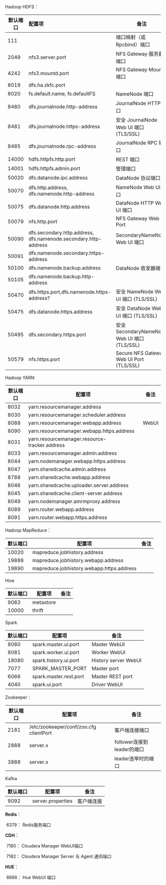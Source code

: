 Hadoop HDFS：

| 默认端口 | 配置项                                                       | 备注                                         |
| -------- | :----------------------------------------------------------- | -------------------------------------------- |
| 111      |                                                              | 端口映射（或 Rpcbind）端口                   |
| 2049     | nfs3.server.port                                             | NFS Gateway 服务器端口                       |
| 4242     | nfs3.mountd.port                                             | NFS Gateway MountD 端口                      |
| 8019     | dfs.ha.zkfc.port                                             |                                              |
| 8020     | fs.default.name, fs.defaultFS                                | NameNode 端口                                |
| 8480     | dfs.journalnode.http-address                                 | JournalNode HTTP 端口                        |
| 8481     | dfs.journalnode.https-address                                | 安全 JournalNode Web UI 端口 (TLS/SSL)       |
| 8485     | dfs.journalnode.rpc-address                                  | JournalNode RPC 端口                         |
| 14000    | hdfs.httpfs.http.port                                        | REST 端口                                    |
| 14001    | hdfs.httpfs.admin.port                                       | 管理端口                                     |
| 50020    | dfs.datanode.ipc.address                                     | DataNode 协议端口                            |
| 50070    | dfs.http.address, dfs.namenode.http-address                  | NameNode Web UI 端口                         |
| 50075    | dfs.datanode.http.address                                    | DataNode HTTP Web UI 端口                    |
| 50079    | nfs.http.port                                                | NFS Gateway Web UI Port                      |
| 50090    | dfs.secondary.http.address, dfs.namenode.secondary.http-address | SecondaryNameNode Web UI 端口                |
| 50091    | dfs.namenode.secondary.https-address                         |                                              |
| 50100    | dfs.namenode.backup.address                                  | DataNode 收发器端口                          |
| 50105    | dfs.namenode.backup.http-address                             |                                              |
| 50470    | dfs.https.port,dfs.namenode.https-address?                   | 安全 NameNode Web UI 端口 (TLS/SSL)          |
| 50475    | dfs.datanode.https.address                                   | 安全 DataNode Web UI 端口 (TLS/SSL)          |
| 50495    | dfs.secondary.https.port                                     | 安全 SecondaryNameNode Web UI 端口 (TLS/SSL) |
| 50579    | nfs.https.port                                               | Secure NFS Gateway Web UI Port (TLS/SSL)     |


Hadoop YARN:

| 默认端口 | 配置项                               | 备注         |
| ---- | --------------------------------------------- | ----- |
| 8032 | yarn.resourcemanager.address                  |       |
| 8030 | yarn.resourcemanager.scheduler.address        |       |
| 8088 | yarn.resourcemanager.webapp.address           | WebUI |
| 8090 | yarn.resourcemanager.webapp.https.address     |       |
| 8031 | yarn.resourcemanager.resource-tracker.address |       |
| 8033 | yarn.resourcemanager.admin.address            |       |
| 8044 | yarn.nodemanager.webapp.https.address         |       |
| 8047 | yarn.sharedcache.admin.address                |       |
| 8788 | yarn.sharedcache.webapp.address               |       |
| 8046 | yarn.sharedcache.uploader.server.address      |       |
| 8045 | yarn.sharedcache.client-server.address        |       |
| 8049 | yarn.nodemanager.amrmproxy.address            |       |
| 8089 | yarn.router.webapp.address                    |       |
| 8091 | yarn.router.webapp.https.address              |       |

Hadoop MapReduce：

| 默认端口 | 配置项                               | 备注         |
| ----- | ----------------------------------------- | ---- |
| 10020 | mapreduce.jobhistory.address              |      |
| 19888 | mapreduce.jobhistory.webapp.address       |      |
| 19890 | mapreduce.jobhistory.webapp.https.address |      |

Hive

| 默认端口 | 配置项                               | 备注         |
| ----- | ----------------------------------------- | ---- |
| 9083  | metastore |      |
| 10000 | thrift    |      |

Spark

| 默认端口 | 配置项                               | 备注         |
| ----- | ----------------------------------------- | ---- |
| 8080  | spark.master.ui.port   | Master WebUI         |
| 8081  | spark.worker.ui.port   | Worker WebUI         |
| 18080 | spark.history.ui.port  | History server WebUI |
| 7077  | SPARK_MASTER_PORT      | Master port          |
| 6066  | spark.master.rest.port | Master REST port     |
| 4040  | spark.ui.port          | Driver WebUI         |

Zookeeper：

| 默认端口 | 配置项                               | 备注         |
| ----- | ----------------------------------------- | ---- |
| 2181 | /etc/zookeeper/conf/zoo.cfg clientPort | 客户端连接端口             |
| 2888 | server.x                               | follower连接到leader的端口 |
| 3888 | server.x                               | leader选举时的端口         |

Kafka

| 默认端口 | 配置项                               | 备注         |
| ----- | ----------------------------------------- | ---- |
| 9092 | server.properties | 客户端连接 |

**Redis**：

​    6379： Redis服务端口

**CDH**：

​    7180： Cloudera Manager WebUI端口

​    7182： Cloudera Manager Server 与 Agent 通讯端口

**HUE**：

​    8888： Hue WebUI 端口